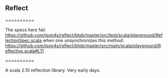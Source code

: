 ## Reflect

==========

The specs here fail: https://github.com/json4s/reflect/blob/master/src/test/scala/playground/ReflectionSpec.scala
when one unsynchronizes this method: https://github.com/json4s/reflect/blob/master/src/main/scala/playground/Reflective.scala#L11

==========

A scala 2.10 reflection library. 
Very early days.
